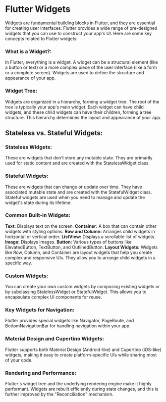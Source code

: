 # Flutter Widgets

Widgets are fundamental building blocks in Flutter, and they are essential for creating user interfaces. Flutter provides a wide range of pre-designed widgets that you can use to construct your app's UI. Here are some key concepts related to Flutter widgets:

### What is a Widget?: 
In Flutter, everything is a widget. A widget can be a structural element (like a button or text) or a more complex piece of the user interface (like a form or a complete screen). Widgets are used to define the structure and appearance of your app.

### Widget Tree: 
Widgets are organized in a hierarchy, forming a widget tree. The root of the tree is typically your app's main widget. Each widget can have child widgets, and these child widgets can have their children, forming a tree structure. This hierarchy determines the layout and appearance of your app.

## Stateless vs. Stateful Widgets:

### Stateless Widgets: 
These are widgets that don't store any mutable state. They are primarily used for static content and are created with the StatelessWidget class.
### Stateful Widgets: 
These are widgets that can change or update over time. They have associated mutable state and are created with the StatefulWidget class. Stateful widgets are used when you need to manage and update the widget's state during its lifetime.

### Common Built-in Widgets:

**Text:** Displays text on the screen.
**Container:** A box that can contain other widgets with styling options.
**Row and Column:** Arranges child widgets in horizontal or vertical order.
**ListView:** Displays a scrollable list of widgets.
**Image:** Displays images.
**Button:** Various types of buttons like ElevatedButton, TextButton, and OutlinedButton.
**Layout Widgets:** Widgets like Row, Column, and Container are layout widgets that help you create complex and responsive UIs. They allow you to arrange child widgets in a specific way.

### Custom Widgets: 
You can create your own custom widgets by composing existing widgets or by subclassing StatelessWidget or StatefulWidget. This allows you to encapsulate complex UI components for reuse.

### Key Widgets for Navigation: 
Flutter provides special widgets like Navigator, PageRoute, and BottomNavigationBar for handling navigation within your app.

### Material Design and Cupertino Widgets: 
Flutter supports both Material Design (Android-like) and Cupertino (iOS-like) widgets, making it easy to create platform-specific UIs while sharing most of your code.

### Rendering and Performance: 
Flutter's widget tree and the underlying rendering engine make it highly performant. Widgets are rebuilt efficiently during state changes, and this is further improved by the "Reconciliation" mechanism.